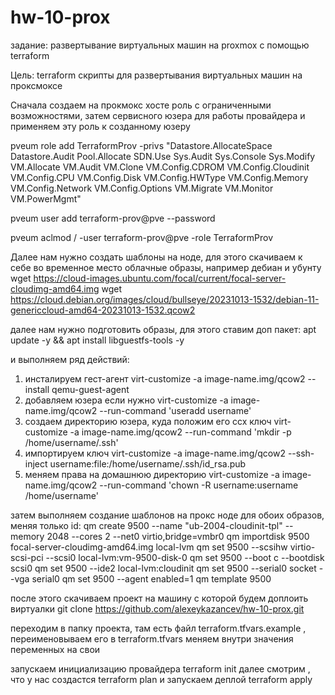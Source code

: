# hw-10-prox

задание:
развертывание виртуальных машин на proxmox с помощью terraform

Цель:
terraform скрипты для развертывания виртуальных машин на проксмоксе

Сначала создаем на прокмокс хосте роль с ограниченными возможностями, затем сервисного юзера для работы провайдера и применяем эту роль к созданному юзеру

pveum role add TerraformProv -privs "Datastore.AllocateSpace Datastore.Audit Pool.Allocate SDN.Use Sys.Audit Sys.Console Sys.Modify VM.Allocate VM.Audit VM.Clone VM.Config.CDROM VM.Config.Cloudinit VM.Config.CPU VM.Config.Disk VM.Config.HWType VM.Config.Memory VM.Config.Network VM.Config.Options VM.Migrate VM.Monitor VM.PowerMgmt"

pveum user add terraform-prov@pve --password <password>

pveum aclmod / -user terraform-prov@pve -role TerraformProv

Далее нам нужно создать шаблоны на ноде, для этого скачиваем к себе во временное место облачные образы, например дебиан и убунту
wget https://cloud-images.ubuntu.com/focal/current/focal-server-cloudimg-amd64.img
wget https://cloud.debian.org/images/cloud/bullseye/20231013-1532/debian-11-genericcloud-amd64-20231013-1532.qcow2

далее нам нужно подготовить образы, для этого ставим доп пакет:  apt update -y && apt install libguestfs-tools -y

и выполняем ряд действий: 
1. инсталируем гест-агент
virt-customize -a image-name.img/qcow2 --install qemu-guest-agent
2. добавляем юзера если нужно
virt-customize -a image-name.img/qcow2 --run-command 'useradd username'
3. создаем директорию юзера, куда положим его ссх ключ 
virt-customize -a image-name.img/qcow2 --run-command 'mkdir -p /home/username/.ssh'
4. импортируем ключ
virt-customize -a image-name.img/qcow2 --ssh-inject username:file:/home/username/.ssh/id_rsa.pub
5. меняем права на домашнюю директорию
virt-customize -a image-name.img/qcow2 --run-command 'chown -R username:username /home/username'

затем выполняем создание шаблонов на прокс ноде для обоих образов, меняя только id:
qm create 9500 --name "ub-2004-cloudinit-tpl" --memory 2048 --cores 2 --net0 virtio,bridge=vmbr0
qm importdisk 9500 focal-server-cloudimg-amd64.img local-lvm
qm set 9500 --scsihw virtio-scsi-pci --scsi0 local-lvm:vm-9500-disk-0
qm set 9500 --boot c --bootdisk scsi0
qm set 9500 --ide2 local-lvm:cloudinit
qm set 9500 --serial0 socket --vga serial0
qm set 9500 --agent enabled=1
qm template 9500

после этого скачиваем проект на машину с которой будем доплоить виртуалки
git clone https://github.com/alexeykazancev/hw-10-prox.git

переходим в папку проекта, там есть файл terraform.tfvars.example , переименовываем его в terraform.tfvars меняем внутри значения переменных на свои

запускаем инициализацию провайдера
terraform init
далее смотрим , что у нас создастся
terraform plan
и запускаем деплой
terraform apply